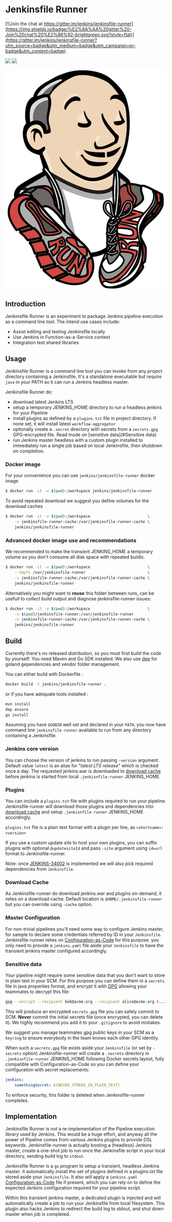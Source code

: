 # Jenkinsfile Runner

[![Join the chat at https://gitter.im/jenkins/jenkinsfile-runner](https://img.shields.io/badge/%E2%8A%AA%20gitter%20-Join%20chat%20%E2%86%92-brightgreen.svg?style=flat)](https://gitter.im/jenkins/jenkinsfile-runner?utm_source=badge&utm_medium=badge&utm_campaign=pr-badge&utm_content=badge)

[![](https://images.microbadger.com/badges/commit/jenkins/jenkinsfile-runner.svg)](https://microbadger.com/images/jenkins/jenkinsfile-runner)
[![](https://images.microbadger.com/badges/image/jenkins/jenkinsfile-runner.svg)](https://microbadger.com/images/jenkins/jenkinsfile-runner)


![Logo](logo.png)

## Introduction

Jenkinsfile Runner is an experiment to package Jenkins pipeline execution as a command line tool. The intend use cases include:

- Assist editing and testing Jenkinsfile locally
- Use Jenkins in Function-as-a-Service context
- Integration test shared libraries



## Usage

Jenkinsfile Runner is a command line tool you can invoke from any project directory containing a Jenkinsfile. It's a standalone
executable but require `java` in your PATH so it can run a Jenkins headless master.

Jenkinsfile Runner do:

- download latest Jenkins LTS
- setup a temporary JENKINS_HOME directory to run a headless jenkins for your Pipeline
- install plugins as defined by a `plugins.txt` file in project directory. If none set, it will install latest `workflow-aggregator`
- optionally create a `.secret` directory with secrets from a `secrets.gpg` GPG-encrypted file. Read mode on [sensitive data](#Sensitive data)  
- run Jenkins master headless with a custom plugin installed to immediately run a single job based on local Jenkinsfile, then shutdown on completion.

### Docker image

For your convenience you can use `jenkins/jenkinsfile-runner` docker image

```bash
$ docker run -it -v $(pwd):/workspace jenkins/jenkinsfile-runner
```` 

To avoid repeated download we suggest you define volumes for the download caches

```bash
$ docker run -it -v $(pwd):/workspace                         \
    -v jenkinsfile-runner-cache:/var/jenkinsfile-runner-cache \
    jenkins/jenkinsfile-runner
```` 

### Advanced docker image use and recommendations

We recommended to make the transient JENKINS_HOME a temporary volume so you don't consume all disk space with 
repeated builds:  

```bash
$ docker run -it -v $(pwd):/workspace                         \
    --tmpfs /var/jenkinsfile-runner                           \
    -v jenkinsfile-runner-cache:/var/jenkinsfile-runner-cache \
    jenkins/jenkinsfile-runner
```` 

Alternatively you might want to **reuse** this folder between runs, can be usefull to collect build output and
diagnose jenkinsfile-runner issues:

```bash
$ docker run -it -v $(pwd):/workspace                         \
    -v $(pwd)/jenkinsfile-runner:/var/jenkinsfile-runner                           \
    -v jenkinsfile-runner-cache:/var/jenkinsfile-runner-cache \
    jenkins/jenkinsfile-runner
```` 



## Build

Currently there's no released distribution, so you must first build the code by yourself:
You need Maven and Go SDK installed.
We also use [dep](https://github.com/golang/dep) for goland gependencies and vendor folder management.

You can either build with Dockerfile :
```sh
docker build -t jenkins/jenkinsfile-runner . 
```

or if you have adequate tools installed :

```sh
mvn install
dep ensure
go install 
```

Assuming you have `$GOBIN` well set and declared in your `PATH`, you now have command line `jenkinsfile-runner` 
available to run from any directory containing a Jenkinsfile.   

### Jenkins core version

You can choose the version of jenkins to run passing `-version` argument. Default value `latest` is an alias for
"_latest LTS release_" which is checked once a day. The requested jenkins.war is downloaded to [download cache](#cache) before
jenkins is started from local `.jenkisnfile-runner` JENKINS_HOME

### Plugins

You can include a `plugins.txt` file with plugins required to run your pipeline. Jenkinsfile-runner will 
download those plugins and dependencies into [download cache](#cache) and setup `.jenkisnfile-runner` JENKINS_HOME
accordingly.

`plugins.txt` file is a plain text format with a plugin per line, as
`<shortname>:<version>` 

If you use a custom update site to host your own plugins, you can suffix plugins with optional `@updatesiteId` and 
pass `-site` argument using `id=url` format to Jenkinsfile-runner.
 

Note: once [JENKINS-34002](https://issues.jenkins-ci.org/browse/JENKINS-34002) is implemented we will also
pick required dependencies from `Jenkinsfile`. 

### <a name="cache"></a>Download Cache

As Jenkinsfile-runner do download jenkins.war and plugins on-demand, it relies on a download cache.
Default location is `$HOME/.jenkinsfile-runner` but you can override using `-cache` option.


### Master Configuration

For non-trivial pipelines you'll need some way to configure Jenkins master, for sample to declare some
credentials referred by ID in your `Jenkinsfile`. Jenkinsfile-runner relies on 
[Configuration-as-Code](https://github.com/jenkinsci/jep/tree/master/jep/201) for this purpose. you only
need to provide a `jenkins.yaml` file aside your `Jenkinsfile` to have the transient jenkins master
configured accordingly. 

### Sensitive data

Your pipeline might require some sensitive data that you don't want to store in plain text in your SCM. 
For this purpose you can define them in a `secrets` file in java properties format, and encrypt it with
[GPG](https://www.gnupg.org/) allowing your teammates to decrypt this file: 

```bash
gpg --encrypt --recipient bob@acme.org --recipient alice@acme.org (...) secrets
``` 
This will produce an encrypted `secrets.gpg` file you can safely commit to SCM. **Never** commit the
initial secrets file (once encrypted, you can delete it). We highly recommend you add it to your
`.gitignore` to avoid mistakes.

We suggest you manage teammates gpg public keys in your SCM as a `keyring` to ensure everybody in the 
team knows each other GPG identity.

When such a `secrets.gpg` file exists aside your `Jenkinsfile` (or set by `-secrets` option) Jenkinsfile-runner
will create a `.secrets` directory in `.jenkisnfile-runner` JENKINS_HOME following Docker secrets layout, 
fully compatible with Configuration-as-Code so you can define your configuration with secret replacements:

```yaml
jenkins:
    somethingSecret: ${NEVER_STORED_IN_PLAIN_TEXT}
```  
To enforce security, this folder is deleted when Jenkinsfile-runner completes. 

## Implementation

Jenkinsfile Runner is *not* a re-implementation of the Pipeline execution library used by Jenkins. This would be a huge effort, and
anyway all the power of Pipeline comes from various Jenkins plugins to provide DSL keywords. Jenkinsfile-runner is
actually booting a (headless) Jenkins master, create a one-shot job to run once the Jenkinsfile script in your local 
directory, sending build log to `stdout`. 

Jenkinsfile Runner is a `go` program to setup a transient, headless Jenkins master. It automatically install the set of
plugins defined in a plugins.txt file stored aside your `Jenkinsfile`. It also will apply a `jenkins.yaml` 
[Configuration-as-Code](https://github.com/jenkinsci/configuration-as-code-plugin) file if present, which you can rely 
on to define the expected Jenkins configuration required for your pipeline script.

Within this transient jenkins master, a dedicated plugin is injected and will automatically create a job to run your
Jenkinsfile from local filesystem. This plugin also hacks Jenkins to redirect the build log to stdout, and shut down 
master when job is completed. 

